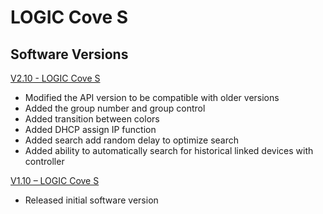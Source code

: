 # LOGIC Cove S

## Software Versions

[V2.10 - LOGIC Cove S](https://github.com/CHAUVET-ILUMINARC/LOGICCVS/blob/77194626b759c2c886728d82d3f1db5d7bde0ab1/firmware/V2.10_240826.zip)
- Modified the API version to be compatible with older versions
- Added the group number and group control
- Added transition between colors
- Added DHCP assign IP function
- Added search add random delay to optimize search
- Added ability to automatically search for historical linked devices with controller
 
[V1.10 – LOGIC Cove S](https://github.com/CHAUVET-ILUMINARC/LOGICCVS/blob/77194626b759c2c886728d82d3f1db5d7bde0ab1/firmware/V1.10_230113.zip)
- Released initial software version
